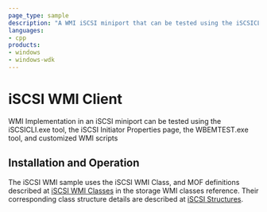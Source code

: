 ```yaml
---
page_type: sample
description: "A WMI iSCSI miniport that can be tested using the iSCSICLI.exe tool."
languages:
- cpp
products:
- windows
- windows-wdk
---
```


<!---
    name: iSCSI WMI Client
    platform: WDM
    language: cpp
    category: Storage
    description: A WMI iSCSI miniport that can be tested using the iSCSICLI.exe tool, the iSCSI Initiator Properties page, the WBEMTEST.exe tool, and customized WMI scripts.
    samplefwlink: http://go.microsoft.com/fwlink/p/?LinkId=617981
--->

# iSCSI WMI Client

WMI Implementation in an iSCSI miniport can be tested using the iSCSICLI.exe tool, the iSCSI Initiator Properties page, the WBEMTEST.exe tool, and customized WMI scripts

## Installation and Operation

The iSCSI WMI sample uses the iSCSI WMI Class, and MOF definitions described at [iSCSI WMI Classes](http://msdn.microsoft.com/en-us/library/windows/hardware/ff561578) in the storage WMI classes reference. Their corresponding class structure details are described at [iSCSI Structures](http://msdn.microsoft.com/en-us/library/windows/hardware/ff561569).
